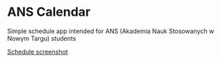 #  ANS Calendar

Simple schedule app intended for ANS (Akademia Nauk Stosowanych w Nowym Targu) students

[Schedule screenshot](https://github.com/selvalt7/ANS-Calendar/blob/main/Images/IMG_6306.jpeg)
